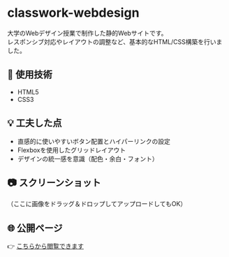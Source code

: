 # classwork-webdesign
大学のWebデザイン授業で制作した静的Webサイトです。  
レスポンシブ対応やレイアウトの調整など、基本的なHTML/CSS構築を行いました。

## 🔧 使用技術
- HTML5
- CSS3

## 💡 工夫した点
- 直感的に使いやすいボタン配置とハイパーリンクの設定  
- Flexboxを使用したグリッドレイアウト  
- デザインの統一感を意識（配色・余白・フォント）

## 📷 スクリーンショット
（ここに画像をドラッグ＆ドロップしてアップロードしてもOK）

## 🌐 公開ページ
👉 [こちらから閲覧できます]( https://fluffy-bochi.github.io/classwork-webdesign/)
